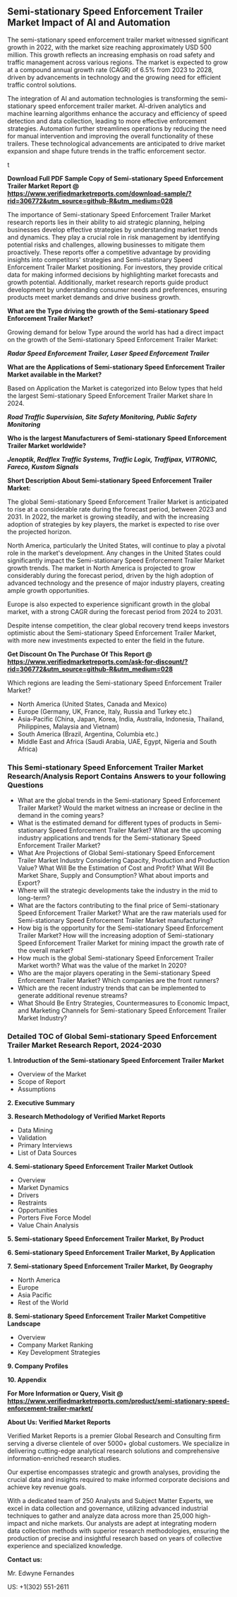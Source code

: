 <h2>Semi-stationary Speed Enforcement Trailer Market Impact of AI and Automation</h2><p>The semi-stationary speed enforcement trailer market witnessed significant growth in 2022, with the market size reaching approximately USD 500 million. This growth reflects an increasing emphasis on road safety and traffic management across various regions. The market is expected to grow at a compound annual growth rate (CAGR) of 6.5% from 2023 to 2028, driven by advancements in technology and the growing need for efficient traffic control solutions.</p><p>The integration of AI and automation technologies is transforming the semi-stationary speed enforcement trailer market. AI-driven analytics and machine learning algorithms enhance the accuracy and efficiency of speed detection and data collection, leading to more effective enforcement strategies. Automation further streamlines operations by reducing the need for manual intervention and improving the overall functionality of these trailers. These technological advancements are anticipated to drive market expansion and shape future trends in the traffic enforcement sector.</p>t</p><p id="" class=""><strong>Download Full PDF Sample Copy of Semi-stationary Speed Enforcement Trailer Market Report @ <a href="https://www.verifiedmarketreports.com/download-sample/?rid=306772&utm_source=github-R&utm_medium=028" target="_blank">https://www.verifiedmarketreports.com/download-sample/?rid=306772&utm_source=github-R&utm_medium=028</a></strong></p><p>The importance of&nbsp;Semi-stationary Speed Enforcement Trailer Market research reports lies in their ability to aid strategic planning, helping businesses develop effective strategies by understanding market trends and dynamics. They play a crucial role in risk management by identifying potential risks and challenges, allowing businesses to mitigate them proactively. These reports offer a competitive advantage by providing insights into competitors' strategies and Semi-stationary Speed Enforcement Trailer Market positioning. For investors, they provide critical data for making informed decisions by highlighting market forecasts and growth potential. Additionally, market research reports guide product development by understanding consumer needs and preferences, ensuring products meet market demands and drive business growth.</p><p><strong>What are the&nbsp;Type driving the growth of the Semi-stationary Speed Enforcement Trailer Market?</strong></p><p id="" class="">Growing demand for below Type around the world has had a direct impact on the growth of the Semi-stationary Speed Enforcement Trailer Market:</p><em><strong>Radar Speed Enforcement Trailer, Laser Speed Enforcement Trailer</strong></em></p><strong>What are the&nbsp;Applications&nbsp;of Semi-stationary Speed Enforcement Trailer Market available in the Market?</strong></p><p id="" class="">Based on Application the Market is categorized into Below types that held the largest Semi-stationary Speed Enforcement Trailer Market share In 2024.</p><em><strong>Road Traffic Supervision, Site Safety Monitoring, Public Safety Monitoring</strong></em></p><strong>Who is the largest Manufacturers of Semi-stationary Speed Enforcement Trailer Market worldwide?</strong></p><p><em><strong>Jenoptik, Redflex Traffic Systems, Traffic Logix, Traffipax, VITRONIC, Fareco, Kustom Signals</strong></em></p><p id="" class=""><strong>Short Description About Semi-stationary Speed Enforcement Trailer Market:</strong></p><p>The global Semi-stationary Speed Enforcement Trailer Market is anticipated to rise at a considerable rate during the forecast period, between 2023 and 2031. In 2022, the market is growing steadily, and with the increasing adoption of strategies by key players, the market is expected to rise over the projected horizon.</p><p>North America, particularly the United States, will continue to play a pivotal role in the market's development. Any changes in the United States could significantly impact the Semi-stationary Speed Enforcement Trailer Market growth trends. The market in North America is projected to grow considerably during the forecast period, driven by the high adoption of advanced technology and the presence of major industry players, creating ample growth opportunities.</p><p>Europe is also expected to experience significant growth in the global market, with a strong CAGR during the forecast period from 2024 to 2031.</p><p>Despite intense competition, the clear global recovery trend keeps investors optimistic about the Semi-stationary Speed Enforcement Trailer Market, with more new investments expected to enter the field in the future.</p><p id="" class=""><strong>Get Discount On The Purchase Of This Report @ <a href="https://www.verifiedmarketreports.com/ask-for-discount/?rid=306772&utm_source=github-R&utm_medium=028" target="_blank">https://www.verifiedmarketreports.com/ask-for-discount/?rid=306772&utm_source=github-R&utm_medium=028</a></strong></p>Which regions are leading the Semi-stationary Speed Enforcement Trailer Market?</p><ul><li>North America (United States, Canada and Mexico)</li><li>Europe (Germany, UK, France, Italy, Russia and Turkey etc.)</li><li>Asia-Pacific (China, Japan, Korea, India, Australia, Indonesia, Thailand, Philippines, Malaysia and Vietnam)</li><li>South America (Brazil, Argentina, Columbia etc.)</li><li>Middle East and Africa (Saudi Arabia, UAE, Egypt, Nigeria and South Africa)</li></ul><h3 id="" class="">This Semi-stationary Speed Enforcement Trailer Market Research/Analysis Report Contains Answers to your following Questions</h3><ul><li>What are the global trends in the Semi-stationary Speed Enforcement Trailer Market? Would the market witness an increase or decline in the demand in the coming years?</li><li>What is the estimated demand for different types of products in Semi-stationary Speed Enforcement Trailer Market? What are the upcoming industry applications and trends for the Semi-stationary Speed Enforcement Trailer Market?</li><li>What Are Projections of Global Semi-stationary Speed Enforcement Trailer Market Industry Considering Capacity, Production and Production Value? What Will Be the Estimation of Cost and Profit? What Will Be Market Share, Supply and Consumption? What about imports and Export?</li><li>Where will the strategic developments take the industry in the mid to long-term?</li><li>What are the factors contributing to the final price of Semi-stationary Speed Enforcement Trailer Market? What are the raw materials used for Semi-stationary Speed Enforcement Trailer Market manufacturing?</li><li>How big is the opportunity for the Semi-stationary Speed Enforcement Trailer Market? How will the increasing adoption of Semi-stationary Speed Enforcement Trailer Market for mining impact the growth rate of the overall market?</li><li>How much is the global Semi-stationary Speed Enforcement Trailer Market worth? What was the value of the market In 2020?</li><li>Who are the major players operating in the Semi-stationary Speed Enforcement Trailer Market? Which companies are the front runners?</li><li>Which are the recent industry trends that can be implemented to generate additional revenue streams?</li><li>What Should Be Entry Strategies, Countermeasures to Economic Impact, and Marketing Channels for Semi-stationary Speed Enforcement Trailer Market Industry?</li></ul><h3 id="" class="">Detailed TOC of Global Semi-stationary Speed Enforcement Trailer Market Research Report, 2024-2030</h3><p id="" class=""><strong>1. Introduction of the Semi-stationary Speed Enforcement Trailer Market</strong></p><ul><li>Overview of the Market</li><li>Scope of Report</li><li>Assumptions</li></ul><p id="" class=""><strong>2. Executive Summary</strong></p><p id="" class=""><strong>3. Research Methodology of Verified Market Reports</strong></p><ul><li>Data Mining</li><li>Validation</li><li>Primary Interviews</li><li>List of Data Sources</li></ul><p id="" class=""><strong>4. Semi-stationary Speed Enforcement Trailer Market Outlook</strong></p><ul><li>Overview</li><li>Market Dynamics</li><li>Drivers</li><li>Restraints</li><li>Opportunities</li><li>Porters Five Force Model</li><li>Value Chain Analysis</li></ul><p id="" class=""><strong>5. Semi-stationary Speed Enforcement Trailer Market, By Product</strong></p><p id="" class=""><strong>6. Semi-stationary Speed Enforcement Trailer Market, By Application</strong></p><p id="" class=""><strong>7. Semi-stationary Speed Enforcement Trailer Market, By Geography</strong></p><ul><li>North America</li><li>Europe</li><li>Asia Pacific</li><li>Rest of the World</li></ul><p id="" class=""><strong>8. Semi-stationary Speed Enforcement Trailer Market Competitive Landscape</strong></p><ul><li>Overview</li><li>Company Market Ranking</li><li>Key Development Strategies</li></ul><p id="" class=""><strong>9. Company Profiles</strong></p><p id="" class=""><strong>10. Appendix</strong></p><p id="" class=""><strong>For More Information or Query, Visit @ <a href="https://www.verifiedmarketreports.com/product/semi-stationary-speed-enforcement-trailer-market/" target="_blank">https://www.verifiedmarketreports.com/product/semi-stationary-speed-enforcement-trailer-market/</a></strong></p><p id="" class=""><strong>About Us: Verified Market Reports</strong></p><p id="" class="">Verified Market Reports is a premier Global Research and Consulting firm serving a diverse clientele of over 5000+ global customers. We specialize in delivering cutting-edge analytical research solutions and comprehensive information-enriched research studies.</p><p id="" class="">Our expertise encompasses strategic and growth analyses, providing the crucial data and insights required to make informed corporate decisions and achieve key revenue goals.</p><p id="" class="">With a dedicated team of 250 Analysts and Subject Matter Experts, we excel in data collection and governance, utilizing advanced industrial techniques to gather and analyze data across more than 25,000 high-impact and niche markets. Our analysts are adept at integrating modern data collection methods with superior research methodologies, ensuring the production of precise and insightful research based on years of collective experience and specialized knowledge.</p><p id="" class=""><strong>Contact us:</strong></p><p id="" class="">Mr. Edwyne Fernandes</p><p id="" class="">US: +1(302) 551-2611</p>